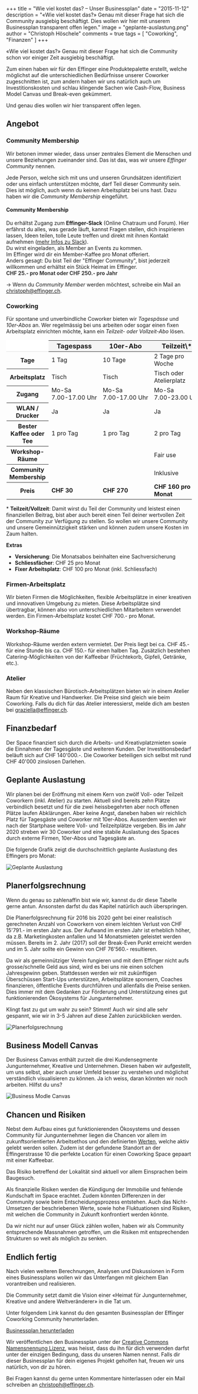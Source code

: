 +++
title = "Wie viel kostet das? – Unser Businessplan"
date = "2015-11-12"
description = "«Wie viel kostet das?» Genau mit dieser Frage hat sich die Community ausgiebig beschäftigt. Dies wollen wir hier mit unserem Businessplan transparent offen legen."
image = "geplante-auslastung.png"
author = "Christoph Höschele"
comments = true
tags = [ "Coworking", "Finanzen" ]
+++

«Wie viel kostet das?» Genau mit dieser Frage hat sich die Community schon vor einiger Zeit ausgiebig beschäftigt.

Zum einen haben wir für den Effinger eine Produktepalette erstellt, welche möglichst auf die unterschiedlichen Bedürfnisse unserer Coworker zugeschnitten ist, zum andern haben wir uns natürlich auch um Investitionskosten und schlau klingende Sachen wie Cash-Flow, Business Model Canvas und Break-even gekümmert.

Und genau dies wollen wir hier transparent offen legen.


## Angebot

### Community Membership

Wir betonen immer wieder, dass unser zentrales Element die Menschen und unsere Beziehungen zueinander sind. Das ist das, was wir unsere *Effinger Community* nennen.

Jede Person, welche sich mit uns und unseren Grundsätzen identifiziert oder uns einfach unterstützen möchte, darf Teil dieser Community sein. Dies ist möglich, auch wenn du keinen Arbeitsplatz bei uns hast. Dazu haben wir die *Community Membership* eingeführt.


<div class="row">
  <div class="col-md-12">
    <div class="panel panel-default">
      <div class="panel-heading"><h4 class="panel-title">Community Membership</h4></div>
      <div class="list-group">
        <div class="list-group-item">Du erhältst Zugang zum <b>Effinger-Slack</b> (Online Chatraum und Forum). Hier erfährst du alles, was gerade läuft, kannst Fragen stellen, dich inspirieren lassen, Ideen teilen, tolle Leute treffen und direkt mit ihnen Kontakt aufnehmen (<a href="/blog/slack/">mehr Infos zu Slack</a>).</div>
        <div class="list-group-item">Du wirst eingeladen, als Member an Events zu kommen.</div>
        <div class="list-group-item">Im Effinger wird dir ein Member-Kaffee pro Monat offeriert.</div>
        <div class="list-group-item">Anders gesagt: Du bist Teil der "Effinger Community", bist jederzeit willkommen und erhältst ein Stück Heimat im Effinger.</div>
        <div class="list-group-item list-group-item-warning"><strong style="color:#333">CHF 25.- pro Monat oder CHF 250.- pro Jahr</strong></div>
      </div>
    </div>
  </div>
</div>

&rarr; Wenn du *Community Member* werden möchtest, schreibe ein Mail an [christoph@effinger.ch](mailto:christoph@effinger.ch).


### Coworking

Für spontane und unverbindliche Coworker bieten wir *Tagespässe* und *10er-Abos* an. Wer regelmässig bei uns arbeiten oder sogar einen fixen Arbeitsplatz einrichten möchte, kann ein *Teilzeit- oder Vollzeit-Abo* lösen.

<table class="table table-bordered table-hover">
  <thead>
    <tr style="background-color: #f5f5f5">
      <th style="background-color: white; border-top: 1px solid white; border-left: 1px solid white; border-bottom: 1px solid #ddd"></th>
      <th><h4 style="margin: 0; font-size: 18px;">Tagespass</h4></th>
      <th><h4 style="margin: 0; font-size: 18px; white-space:nowrap;">10er-Abo</h4></th>
      <th><h4 style="margin: 0; font-size: 18px;">Teilzeit\*</h4></th>
      <th><h4 style="margin: 0; font-size: 18px;">Vollzeit\*</h4></th>
    </tr>
  </thead>
  <tbody>
    <tr>
      <th scope="row">Tage</th>
      <td>1 Tag</td>
      <td>10 Tage</td>
      <td>2 Tage pro Woche</td>
      <td>5 Tage pro Woche</td>
    </tr>
    <tr>
      <th scope="row">Arbeitsplatz</th>
      <td>Tisch</td>
      <td>Tisch</td>
      <td>Tisch oder Atelierplatz</td>
      <td>Tisch oder Atelierplatz</td>
    </tr>
    <tr>
      <th scope="row">Zugang</th>
      <td nowrap>Mo-Sa<br>7.00-17.00 Uhr</td>
      <td nowrap>Mo-Sa<br>7.00-17.00 Uhr</td>
      <td nowrap>Mo-Sa<br>7.00-23.00 Uhr</td>
      <td nowrap>Mo-Sa<br>7.00-23.00 Uhr</td>
    </tr>
    <tr>
      <th scope="row">WLAN / Drucker</th>
      <td>Ja</td>
      <td>Ja</td>
      <td>Ja</td>
      <td>Ja</td>
    </tr>
    <tr>
      <th scope="row">Bester Kaffee oder Tee</th>
      <td>1 pro Tag</td>
      <td>1 pro Tag</td>
      <td>2 pro Tag</td>
      <td>2 pro Tag</td>
    </tr>
    <tr>
      <th scope="row">Workshop-Räume</th>
      <td></td>
      <td></td>
      <td>Fair use</td>
      <td>Fair use</td>
    </tr>
    <tr>
      <th scope="row">Community Membership</th>
      <td></td>
      <td></td>
      <td>Inklusive</td>
      <td>Inklusive</td>
    </tr>
    <tr class="warning">
      <th scope="row">Preis</th>
      <td><strong>CHF 30</strong></td>
      <td><strong>CHF 270</strong></td>
      <td><strong>CHF 160 pro Monat</strong></td>
      <td><strong>CHF 350 pro Monat</strong></td>
    </tr>
  </tbody>
</table>

\* **Teilzeit/Vollzeit**: Damit wirst du Teil der Community und leistest einen finanziellen Beitrag, bist aber auch bereit einen Teil deiner wertvollen Zeit der Community zur Verfügung zu stellen. So wollen wir unsere Community und unsere Gemeinnützigkeit stärken und können zudem unsere Kosten im Zaum halten.


**Extras**

* **Versicherung**: Die Monatsabos beinhalten eine Sachversicherung
* **Schliessfächer**: CHF 25 pro Monat
* **Fixer Arbeitsplatz**: CHF 100 pro Monat (inkl. Schliessfach)


### Firmen-Arbeitsplatz

Wir bieten Firmen die Möglichkeiten, flexible Arbeitsplätze in einer kreativen und innovativen Umgebung zu mieten. Diese Arbeitsplätze sind übertragbar, können also von unterschiedlichen Mitarbeitern verwendet werden. Ein Firmen-Arbeitsplatz kostet CHF&nbsp;700.- pro Monat.


### Workshop-Räume

Workshop-Räume werden extern vermietet. Der Preis liegt bei ca. CHF 45.- für eine Stunde bis ca. CHF 150.- für einen halben Tag. Zusätzlich bestehen Catering-Möglichkeiten von der Kaffeebar (Früchtekorb, Gipfeli, Getränke, etc.).


### Atelier

Neben den klassischen Bürotisch-Arbeitsplätzen bieten wir in einem Atelier Raum für Kreative und Handwerker. Die Preise sind gleich wie beim Coworking. Falls du dich für das Atelier interessierst, melde dich am besten bei [graziella@effinger.ch](mailto:graziella@effinger.ch).


## Finanzbedarf

Der Space finanziert sich durch die Arbeits- und Kreativplatzmieten sowie die Einnahmen der Tagesgäste und weiteren Kunden. Der Investitionsbedarf beläuft sich auf CHF 140'000.-. Die Coworker beteiligen sich selbst mit rund CHF 40'000 zinslosen Darlehen.


## Geplante Auslastung

Wir planen bei der Eröffnung mit einem Kern von zwölf Voll- oder Teilzeit Coworkern (inkl. Atelier) zu starten. Aktuell sind bereits zehn Plätze verbindlich besetzt und für die zwei heissbegehrten aber noch offenen Plätze laufen Abklärungen. Aber keine Angst, daneben haben wir reichlich Platz für Tagesgäste und Coworker mit 10er-Abos. Ausserdem werden wir nach der Startphase weitere Voll- und Teilzeitplätze vergeben. Bis im Jahr 2020 streben wir 30 Coworker und eine stabile Auslastung des Spaces durch externe Firmen, 10er-Abos und Tagesgäste an.

Die folgende Grafik zeigt die durchschnittlich geplante Auslastung des Effingers pro Monat:

![Geplante Auslastung](/assets/blog/15-11-12-businessplan/geplante-auslastung.png)


## Planerfolgsrechnung

Wenn du genau so zahlenaffin bist wie wir, kannst du dir diese Tabelle gerne antun. Ansonsten darfst du das Kapitel natürlich auch überspringen.

Die Planerfolgsrechnung für 2016 bis 2020 geht bei einer realistisch gerechneten Anzahl von Coworkern von einem leichten Verlust von CHF 15'791.- im ersten Jahr aus. Der Aufwand im ersten Jahr ist erheblich höher, da z.B. Marketingkosten anfallen und 14 Monatsmieten geleistet werden müssen. Bereits im 2. Jahr (2017) soll der Break-Even Punkt erreicht werden und im 5. Jahr sollte ein Gewinn von CHF 76'560.- resultieren.

Da wir als gemeinnütziger Verein fungieren und mit dem Effinger nicht aufs grosse/schnelle Geld aus sind, wird es bei uns nie einen solchen Jahresgewinn geben. Stattdessen werden wir mit zukünftigen Überschüssen Start-Ups unterstützen, Arbeitsplätze sponsern, Coaches finanzieren, öffentliche Events durchführen und allenfalls die Preise senken. Dies immer mit dem Gedanken zur Förderung und Unterstützung eines gut funktionierenden Ökosystems für Jungunternehmer.

Klingt fast zu gut um wahr zu sein? Stimmt! Auch wir sind alle sehr gespannt, wie wir in 3-5 Jahren auf diese Zahlen zurückblicken werden. 


![Planerfolgsrechnung](/assets/blog/15-11-12-businessplan/planerfolgsrechnung.png)


## Business Modell Canvas

Der Business Canvas enthält zurzeit die drei Kundensegmente Jungunternehmer, Kreative und Unternehmen. Diesen haben wir aufgestellt, um uns selbst, aber auch unser Umfeld besser zu verstehen und möglichst verständlich visualisieren zu können.  Ja ich weiss, daran könnten wir noch arbeiten. Hilfst du uns?  


![Business Modle Canvas](/assets/blog/15-11-12-businessplan/canvas.jpg)


## Chancen und Risiken

Nebst dem Aufbau eines gut funktionierenden Ökosystems und dessen Community für Jungunternehmer liegen die Chancen vor allem im zukunftsorientierten Arbeitsethos und den definierten [Werten](/blog/grundsaetze/), welche aktiv gelebt werden sollen. Zudem ist der gefundene Standort an der Effingerstrasse 10 die perfekte Location für einen Coworking Space gepaart mit einer Kaffeebar.

Das Risiko betreffend der Lokalität sind aktuell vor allem Einsprachen beim Baugesuch. 

Als finanzielle Risiken werden die Kündigung der Immobilie und fehlende Kundschaft im Space erachtet. Zudem könnten Differenzen in der Community sowie beim Entscheidungsprozess entstehen. Auch das Nicht-Umsetzen der beschriebenen Werte, sowie hohe Fluktuationen sind Risiken, mit welchen die Community in Zukunft konfrontiert werden könnte.

Da wir nicht nur auf unser Glück zählen wollen, haben wir als Community entsprechende Massnahmen getroffen, um die Risiken mit entsprechenden Strukturen so weit als möglich zu senken. 


## Endlich fertig

Nach vielen weiteren Berechnungen, Analysen und Diskussionen in Form eines Businessplans wollen wir das Unterfangen mit gleichem Elan vorantreiben und realisieren.

Die Community setzt damit die Vision einer «Heimat für Jungunternehmer, Kreative und andere Weltveränderer» in die Tat um.

Unter folgendem Link kannst du den gesamten Businessplan der Effinger Coworking Community herunterladen.

<a href="https://github.com/makery/effinger.ch/releases/download/v2.0/businessplan-effinger-coworking-v2.2-2015-12-21.pdf" class="btn btn-warning"><i class="fa fa-download"></i>  Businessplan herunterladen</a>

Wir veröffentlichen den Businessplan unter der [Creative Commons Namensnennung Lizenz](http://creativecommons.org/licenses/by/4.0/), was heisst, dass du ihn für dich verwenden darfst unter der einzigen Bedingung, dass du unseren Namen nennst. Falls dir dieser Businessplan für dein eigenes Projekt geholfen hat, freuen wir uns natürlich, von dir zu hören.

Bei Fragen kannst du gerne unten Kommentare hinterlassen oder ein Mail schreiben an [christoph@effinger.ch](mailto:christoph@effinger.ch).
